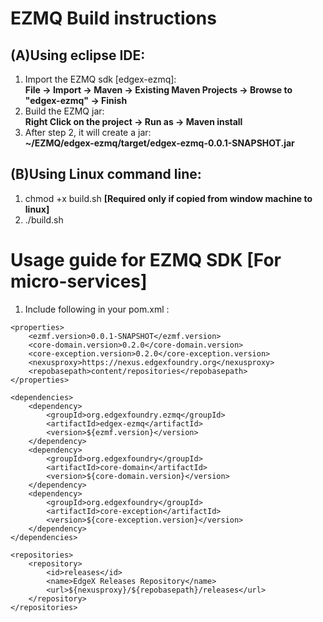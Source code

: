 # EZMQ Build instructions

## (A)Using eclipse IDE:

1. Import the EZMQ sdk [edgex-ezmq]:</br>
    **File -> Import -> Maven -> Existing Maven Projects -> Browse to "edgex-ezmq" -> Finish**
2. Build the EZMQ jar: </br>
    **Right Click on the project -> Run as -> Maven install**
3. After step 2, it will create a jar: </br>
    **~/EZMQ/edgex-ezmq/target/edgex-ezmq-0.0.1-SNAPSHOT.jar**

## (B)Using Linux command line:

1. chmod +x build.sh  **[Required only if copied from window machine to linux]**
2. ./build.sh

# Usage guide for EZMQ SDK [For micro-services] 
1. Include following in your pom.xml :

```
<properties>
    <ezmf.version>0.0.1-SNAPSHOT</ezmf.version>
    <core-domain.version>0.2.0</core-domain.version>
    <core-exception.version>0.2.0</core-exception.version>
    <nexusproxy>https://nexus.edgexfoundry.org</nexusproxy>
    <repobasepath>content/repositories</repobasepath>
</properties>

<dependencies>
    <dependency>
        <groupId>org.edgexfoundry.ezmq</groupId>
        <artifactId>edgex-ezmq</artifactId>
        <version>${ezmf.version}</version>
    </dependency>
    <dependency>
        <groupId>org.edgexfoundry</groupId>
        <artifactId>core-domain</artifactId>
        <version>${core-domain.version}</version>
    </dependency>
    <dependency>
        <groupId>org.edgexfoundry</groupId>
        <artifactId>core-exception</artifactId>
        <version>${core-exception.version}</version>
    </dependency>
</dependencies>

<repositories>
    <repository>
        <id>releases</id>
        <name>EdgeX Releases Repository</name>
        <url>${nexusproxy}/${repobasepath}/releases</url>
    </repository>
</repositories>
```
